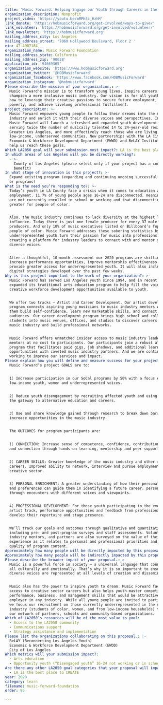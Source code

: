 ```yaml
---
title: 'Music Forward: Helping Engage our Youth through Careers in the Music Industry'
organization_description: Nonprofit
project_video: 'https://youtu.be/oMPh3c_HzhM'
link_donate: 'https://hobmusicforward.org/get-involved/ways-to-give/'
link_volunteer: 'https://hobmusicforward.org/get-involved/volunteer/'
link_newsletter: 'https://hobmusicforward.org'
mailing_address_city: Los Angeles
mailing_address_street: '7060 Hollywood Boulevard, Floor 2 '
ein: 47-4907184
organization_name: Music Forward Foundation
mailing_address_state: California
mailing_address_zip: '90028'
application_id: '94669365'
organization_website: 'https://www.hobmusicforward.org'
organization_twitter: '@HOBMusicForward'
organization_facebook: 'https://www.facebook.com/HOBMusicForward'
organization_instagram: '@hobmusicforward'
Please describe the mission of your organization.: >-
  Music Forward's mission is to transform young lives, inspire careers, and
  champion a more inclusive music industry. Our vision is for all youth to learn
  how to leverage their creative passions to secure future employment, avert
  poverty, and achieve livelong professional fulfillment.
project_description: >-
  Music Forward empowers young people to follow their dreams into the music
  industry and enrich it with their diverse voices and perspectives. In 2020,
  Music Forward will launch a refreshed and expanded youth development program
  serving twice the number of musically talented 14 to 24-year-old residents of
  Greater Los Angeles, and more effectively reach those who are living in
  low-income, underserved communities. New partnerships with the LA City
  Economic & Workforce Development Department (EWWD) and ReLAY Institute will
  help us reach these goals.
Which LA2050 goal will your submission most impact?: LA is the best place to LEARN
In which areas of Los Angeles will you be directly working?:
  - >-
    County of Los Angeles (please select only if your project has a countywide
    benefit)
In what stage of innovation is this project?: >-
  Expand existing program (expanding and continuing ongoing successful projects
  or programs)
What is the need you’re responding to?: >-
  Today’s youth in LA County face a crisis when it comes to education and
  employment. 11.7% of young people ages 16-24 are disconnected, meaning they
  are not currently enrolled in school or working and that disconnection is even
  greater for people of color.


  Also, the music industry continues to lack diversity at the highest levels of
  influence. Today there is just one female producer for every 37 male
  producers. And only 10% of music executives listed on Billboard’s Top 100 are
  people of color. Music Forward addresses these sobering statistics by helping
  underrepresented youth turn their passion for music into professions and by
  creating a platform for industry leaders to connect with and mentor young,
  diverse voices.


  After a thoughtful, 10-month assessment our 2020 programs are shifting to
  increase performance opportunities, improve mentorship effectiveness and
  provide greater access for underrepresented youth. It will also include
  digital strategies developed over the past few weeks.
Why is this project important to the work of your organization?: >-
  Music Forward has served Los Angeles youth since 1994, and in recent years
  expanded its traditional arts education program to help fill the void in
  creative workforce development opportunities available to youth.


  We offer two tracks – Artist and Career Development. Our artist development
  program connects aspiring young musicians to music industry mentors who help
  them build self-confidence, learn new marketable skills, and connect with
  audiences. Our career development program brings high school and college
  students into music venues, offices, and studios to discover careers in the
  music industry and build professional networks.


  Music Forward offers unmatched insider access to music industry leaders and
  mentors at no cost to participants. Our participants join a robust alumni
  program that facilitates paid gigs, job shadows, and additional learning
  opportunities with coveted music industry partners. And we are continually
  working to improve our services and impact.
Please explain how you will define and measure success for your project.: >
  Music Forward’s project GOALS are to: 


  1) Increase participation in our SoCal programs by 50% with a focus on
  low-income youth, women and underrepresented voices. 


  2) Reduce youth disengagement by recruiting affected youth and using music as
  the gateway to alternative education and careers.  


  3) Use and share knowledge gained through research to break down barriers and
  increase opportunities in the music industry.


  The OUTCOMES for program participants are: 


  1) CONNECTION: Increase sense of competence, confidence, contribution, caring,
  and connection through hands-on learning, mentorship and peer support.


  2) CAREER SKILLS: Greater knowledge of the music industry and other related
  careers; Improved ability to network, interview and pursue employment in the
  creative sector. 


  3) PERSONAL ENRICHMENT: A greater understanding of how their personal goals
  and preferences can guide them in identifying a future career; personal growth
  through encounters with different voices and viewpoints.


  4) PROFESSIONAL DEVELOPMENT: For those youth participating in the emerging
  artist track, performance opportunities and feedback from professionals help
  develop their repertoire and stage presence. 


  We’ll track our goals and outcomes through qualitative and quantitative means
  including pre- and post-program surveys and staff assessments. Volunteers,
  industry mentors, and partners are also surveyed on the value of their
  experience as it relates to personal and professional priorities and the
  quality of program content.
Approximately how many people will be directly impacted by this proposal?: '3850'
Approximately how many people will be indirectly impacted by this proposal?: '2750'
Please describe the broader impact of your proposal.: >-
  Music is a powerful force in society – a universal language that connects us
  all culturally and emotionally. That’s why it is so important to ensure
  diverse voices are represented at all levels of creation and dissemination.


  Music also has the power to inspire youth to dream. Music Forward facilitates
  access to creative sector careers but also helps youth master competitive
  performance, business, and management skills that would be attractive to any
  employer in any industry. While all young people are invited to participate,
  we focus our recruitment on those currently underrepresented in the music
  industry (students of color, women, and from low-income households) through
  our network of partners, schools and community-based organizations.
Which of LA2050’s resources will be of the most value to you?:
  - Access to the LA2050 community
  - Communications support
  - Strategy assistance and implementation
Please list the organizations collaborating on this proposal.: |-
  ReLAY (Reconnecting Los Angeles Youth)
  Economic & Workforce Development Department (EWDD)
  City of Los Angeles
Which metrics will your submission impact?:
  - Arts education
  - Opportunity youth (“Disengaged youth” 16-24 not working or in school)
Are there any other LA2050 goal categories that your proposal will impact?:
  - LA is the best place to CREATE
year: 2020
category: learn
filename: music-forward-foundation
order: 95

---
```

